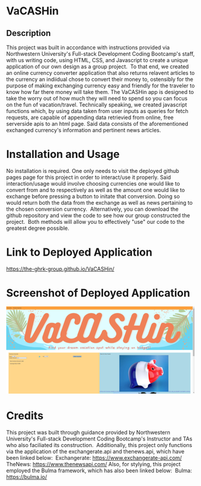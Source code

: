 # VaCASHin

## Description

This project was built in accordance with instructions provided via Northwestern University's Full-stack Development Coding Bootcamp's staff, with us writing code, using HTML, CSS, and Javascript to create a unique application of our own design as a group project.
​
To that end, we created an online currency converter application that also returns relavent articles to the currency an indiidual chose to convert their money to, ostensibly for the purpose of making exchanging currency easy and friendly for the traveler to know how far there money will take them. The VaCASHin app is designed to take the worry out of how much they will need to spend so you can focus on the fun of vacation/travel.
​
Technically speaking, we created javascript functions which, by using data taken from user inputs as queries for fetch requests, are capable of appending data retrievied from online, free serverside apis to an html page. Said data consists of the aforementioned exchanged currency's information and pertinent news articles.

# Installation and Usage

No installation is required. One only needs to visit the deployed github pages page for this project in order to interact/use it properly. Said interaction/usage would involve choosing currencies one would like to convert from and to respectively as well as the amount one would like to exchange before pressing a button to initate that conversion. Doing so would return both the data from the exchange as well as news pertaining to the chosen conversion currency.
​
Alternatively, you can download the github repository and view the code to see how our group constructed the project.
​
Both methods will allow you to effectively "use" our code to the greatest degree possible.

# Link to Deployed Application

https://the-ghrk-group.github.io/VaCASHin/

# Screenshot of Deployed Application

![A screenshot of the Deployed Application](./assets/vacashin.png)

# Credits

This project was built through guidance provided by Northwestern University's Full-stack Development Coding Bootcamp's Instructor and TAs who also faciliated its construction.
​
Additionally, this project only functions via the application of the exchangerate.api and thenews.api, which have been linked below:
​
Exchangerate: https://www.exchangerate-api.com/
​
TheNews: https://www.thenewsapi.com/
​
Also, for stylying, this project employed the Bulma framework, which has also been linked below:
​
Bulma: https://bulma.io/
